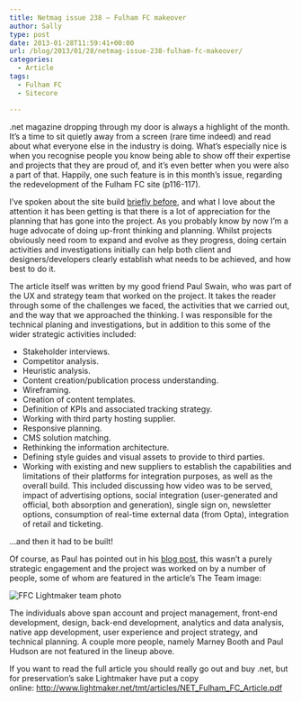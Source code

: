 ```yaml
---
title: Netmag issue 238 – Fulham FC makeover
author: Sally
type: post
date: 2013-01-28T11:59:41+00:00
url: /blog/2013/01/28/netmag-issue-238-fulham-fc-makeover/
categories:
  - Article
tags:
  - Fulham FC
  - Sitecore

---
```

.net magazine dropping through my door is always a highlight of the month. It&#8217;s a time to sit quietly away from a screen (rare time indeed) and read about what everyone else in the industry is doing. What&#8217;s especially nice is when you recognise people you know being able to show off their expertise and projects that they are proud of, and it&#8217;s even better when you were also a part of that. Happily, one such feature is in this month&#8217;s issue, regarding the redevelopment of the Fulham FC site (p116-117).

I&#8217;ve spoken about the site build [briefly before][1], and what I love about the attention it has been getting is that there is a lot of appreciation for the planning that has gone into the project. As you probably know by now I&#8217;m a huge advocate of doing up-front thinking and planning. Whilst projects obviously need room to expand and evolve as they progress, doing certain activities and investigations initially can help both client and designers/developers clearly establish what needs to be achieved, and how best to do it.

The article itself was written by my good friend Paul Swain, who was part of the UX and strategy team that worked on the project. It takes the reader through some of the challenges we faced, the activities that we carried out, and the way that we approached the thinking. I was responsible for the technical planing and investigations, but in addition to this some of the wider strategic activities included:

  * Stakeholder interviews.
  * Competitor analysis.
  * Heuristic analysis.
  * Content creation/publication process understanding.
  * Wireframing.
  * Creation of content templates.
  * Definition of KPIs and associated tracking strategy.
  * Working with third party hosting supplier.
  * Responsive planning.
  * CMS solution matching.
  * Rethinking the information architecture.
  * Defining style guides and visual assets to provide to third parties.
  * Working with existing and new suppliers to establish the capabilities and limitations of their platforms for integration purposes, as well as the overall build. This included discussing how video was to be served, impact of advertising options, social integration (user-generated and official, both absorption and generation), single sign on, newsletter options, consumption of real-time external data (from Opta), integration of retail and ticketing.

&#8230;and then it had to be built!

Of course, as Paul has pointed out in his <a title="blog post" href="http://www.iwearglasses.net/lightmaker-team-featured-net/" target="_blank">blog post</a>, this wasn&#8217;t a purely strategic engagement and the project was worked on by a number of people, some of whom are featured in the article&#8217;s The Team image:

<img style="max-width:100%;" alt="FFC Lightmaker team photo" src="/img/content/blog/migrated/ffclmteam_photo.jpg" />

The individuals above span account and project management, front-end development, design, back-end development, analytics and data analysis, native app development, user experience and project strategy, and technical planning. A couple more people, namely Marney Booth and Paul Hudson are not featured in the lineup above.

If you want to read the full article you should really go out and buy .net, but for preservation&#8217;s sake Lightmaker have put a copy online: <a href="http://www.lightmaker.net/tmt/articles/NET_Fulham_FC_Article.pdf" target="_blank">http://www.lightmaker.net/tmt/articles/NET_Fulham_FC_Article.pdf</a>

 [1]: http://recordssoundthesame.com/blog/index.cfm/2012/12/10/Catching-up